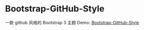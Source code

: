 Bootstrap-GitHub-Style
======================

一款 github 风格的 Bootstrap 3 主题
Demo: [Bootstrap-GitHub-Style](http://minjieliu.github.io/Bootstrap-GitHub-Style/example/)
